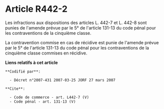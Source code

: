 # Article R442-2

Les infractions aux dispositions des articles L. 442-7 et L. 442-8 sont punies de l'amende prévue par le 5° de l'article
131-13 du code pénal pour les contraventions de la cinquième classe. 

La contravention commise en cas de récidive est punie de l'amende prévue par le 5° de l'article 131-13 du code pénal pour les
contraventions de la cinquième classe commises en récidive.

**Liens relatifs à cet article**

	**Codifié par**:

	  - Décret n°2007-431 2007-03-25 JORF 27 mars 2007

	**Cite**:

	  - Code de commerce - art. L442-7 (V)
	  - Code pénal - art. 131-13 (V)

